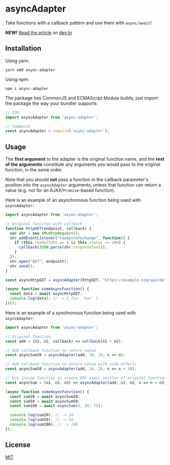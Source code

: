 # asyncAdapter

Take functions with a callback pattern and use them with `async/await`!

***NEW!*** [Read the article](https://dev.to/geoffdavis/adapting-those-callbacks-to-async-functions-3ihg) on [dev.to](https://dev.to/)

## Installation

Using yarn:

`yarn add async-adapter`

Using npm:

`npm i async-adapter`

The package has CommonJS and ECMAScript Module builds; just import the package the way your bundler supports:

```javascript
// ESM
import asyncAdapter from 'async-adapter';

// CommonJS
const asyncAdapter = require('async-adapter');
```

## Usage

The **first argument** to the adapter is the original function name, and the **rest of the arguments** constitute any arguments you would pass to the original function, in the same order.

Note that you should **not** pass a function in the callback parameter's position into the `asyncAdapter` arguments, unless that function can return a value (e.g. not for an AJAX/`Promise`-based function).

Here is an example of an asynchronous function being used with `asyncAdapter`:

```javascript
import asyncAdapter from 'async-adapter';

// Original funciton with callback
function httpGET(endpoint, callback) {
  var xhr = new XMLHttpRequest();
  xhr.addEventListener("readystatechange", function() {
    if (this.readyState == 4 && this.status == 200) {
      callback(JSON.parse(xhr.responseText));
    }
  });
  xhr.open("GET", endpoint);
  xhr.send();
}

const asyncHttpGET = asyncAdapter(httpGET, "https://example.com/api/data");

(async function someAsyncFunction() {
  const data = await asyncHttpGET;
  console.log(data); // -> { foo: 'bar' }
})();

```

Here is an example of a synchronous function being used with `asyncAdapter`:

```javascript
import asyncAdapter from 'async-adapter';

// Original function
const add = (n1, n2, callback) => callback(n1 + n2);

// Add callback function to return value
const asyncSum20 = asyncAdapter(add, 10, 10, n => n);

// Add callback function to return value with side effects
const asyncSum50 = asyncAdapter(add, 10, 10, n => n + 30);

// Use inside function to create DRY async version of original function
const asyncSum = (n1, n2, n3) => asyncAdapter(add, n1, n2, n => n + n3);

(async function someAsyncFunction() {
  const sum20 = await asyncSum20;
  const sum50 = await asyncSum50;
  const sum100 = await asyncSum(5, 20, 75);

  console.log(sum20); // -> 20
  console.log(sum50); // -> 50
  console.log(sum100); // -> 100
});
```

## License

[MIT](/LICENSE)